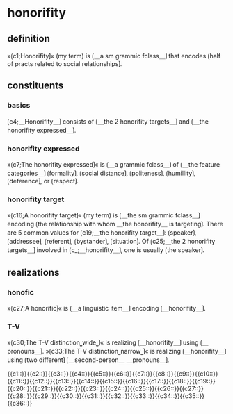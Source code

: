 # honorifity

## definition

»⟮c1;Honorifity⟯« (my term) is ⟮＿a sm grammic fclass＿⟯ that encodes ⟮half of practs related to social relationships⟯.

## constituents

### basics

⟮c4;＿Honorifity＿⟯ consists of ⟮＿the 2 honorifity targets＿⟯ and ⟮＿the honorifity expressed＿⟯.

### honorifity expressed

»⟮c7;The honorifity expressed⟯« is ⟮＿a grammic fclass＿⟯ of ⟮＿the feature categories＿⟯ ⟮formality⟯, ⟮social distance⟯, ⟮politeness⟯, ⟮humillity⟯, ⟮deference⟯, or ⟮respect⟯.

### honorifity target

»⟮c16;A honorifity target⟯« (my term) is ⟮＿the sm grammic fclass＿⟯ encoding ⟮the relationship with whom ＿the honorifity＿ is targeting⟯.
There are 5 common values for ⟮c19;＿the honorifity target＿⟯: ⟮speaker⟯, ⟮addressee⟯, ⟮referent⟯, ⟮bystander⟯, ⟮situation⟯.
Of ⟮c25;＿the 2 honorifity targets＿⟯ involved in ⟮c_;＿honorifity＿⟯, one is usually ⟮the speaker⟯.

## realizations

### honofic

»⟮c27;A honorific⟯« is ⟮＿a linguistic item＿⟯ encoding ⟮＿honorifity＿⟯.

### T-V

»⟮c30;The T-V distinction⎵wide⎵⟯« is realizing ⟮＿honorifity＿⟯ using ⟮＿pronouns＿⟯.
»⟮c33;The T-V distinction⎵narrow⎵⟯« is realizing ⟮＿honorifity＿⟯ using ⟮two different⟯ ⟮＿second-person＿ ＿pronouns＿⟯.

<span class='cloze-dump'>{{c1::}}{{c2::}}{{c3::}}{{c4::}}{{c5::}}{{c6::}}{{c7::}}{{c8::}}{{c9::}}{{c10::}}{{c11::}}{{c12::}}{{c13::}}{{c14::}}{{c15::}}{{c16::}}{{c17::}}{{c18::}}{{c19::}}{{c20::}}{{c21::}}{{c22::}}{{c23::}}{{c24::}}{{c25::}}{{c26::}}{{c27::}}{{c28::}}{{c29::}}{{c30::}}{{c31::}}{{c32::}}{{c33::}}{{c34::}}{{c35::}}{{c36::}}</span>
